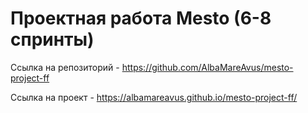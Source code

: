 # Проектная работа Mesto (6-8 спринты)

Ссылка на репозиторий - https://github.com/AlbaMareAvus/mesto-project-ff

Ссылка на проект - https://albamareavus.github.io/mesto-project-ff/
